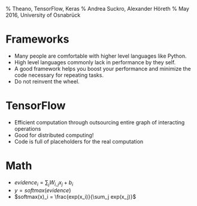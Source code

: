 % Theano, TensorFlow, Keras
% Andrea Suckro, Alexander Höreth
% May 2016, University of Osnabrück

# Frameworks

* Many people are comfortable with higher level languages like Python.
* High level languages commonly lack in performance by they self.
* A good framework helps you boost your performance and minimize the code necessary for repeating tasks.
* Do not reinvent the wheel.


# TensorFlow

* Efficient computation through outsourcing entire graph of interacting operations
* Good for distributed computing!
* Code is full of placeholders for the real computation

# Math

* $evidence_i = \sum_{j} W_{i,j}x_j+b_i$
* $y = softmax(evidence)$
* $softmax(x)_i = \frac{exp(x_i)}{\sum_j exp(x_j)}$

